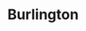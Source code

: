 ---
title: "Burlington"
url: /san-antonio/burlington-us-highway-281-north/
shop: department store
---